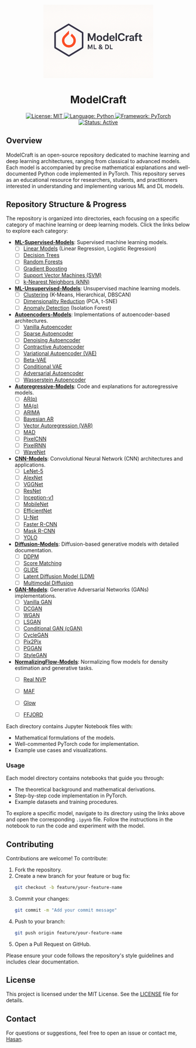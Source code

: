 
<p align="center">
  <img src="./logo.png" alt="ModelCraft Logo" width="300"/>
</p>

<h1 align="center">ModelCraft</h1>

<p align="center">
  <a href="https://opensource.org/licenses/MIT">
    <img src="https://img.shields.io/badge/License-MIT-yellow.svg" alt="License: MIT"/>
  </a>
  <a href="https://www.python.org/">
    <img src="https://img.shields.io/badge/Language-Python-blue.svg" alt="Language: Python"/>
  </a>
  <a href="https://pytorch.org/">
    <img src="https://img.shields.io/badge/Framework-PyTorch-orange.svg" alt="Framework: PyTorch"/>
  </a>
  <a href="https://github.com/HasanBGIt/ModelCraft">
    <img src="https://img.shields.io/badge/Status-Active-green.svg" alt="Status: Active"/>
  </a>
</p>

## Overview

ModelCraft is an open-source repository dedicated to machine learning and deep learning architectures, ranging from classical to advanced models. Each model is accompanied by precise mathematical explanations and well-documented Python code implemented in PyTorch. This repository serves as an educational resource for researchers, students, and practitioners interested in understanding and implementing various ML and DL models.

## Repository Structure & Progress
The repository is organized into directories, each focusing on a specific category of machine learning or deep learning models. Click the links below to explore each category:

- [**ML-Supervised-Models**](./ML-Supervised-Models): Supervised machine learning models.
  - [ ] [Linear Models](./ML-Supervised-Models/Linear-Models) (Linear Regression, Logistic Regression)
  - [ ] [Decision Trees](./ML-Supervised-Models/Decision-Trees)
  - [ ] [Random Forests](./ML-Supervised-Models/Random-Forests)
  - [ ] [Gradient Boosting](./ML-Supervised-Models/Gradient-Boosting)
  - [ ] [Support Vector Machines (SVM)](./ML-Supervised-Models/Support-Vector-Machines)
  - [ ] [k-Nearest Neighbors (kNN)](./ML-Supervised-Models/k-Nearest-Neighbors)

- [**ML-Unsupervised-Models**](./ML-Unsupervised-Models): Unsupervised machine learning models.
  - [ ] [Clustering](./ML-Unsupervised-Models/Clustering) (K-Means, Hierarchical, DBSCAN)
  - [ ] [Dimensionality Reduction](./ML-Unsupervised-Models/Dimensionality-Reduction) (PCA, t-SNE)
  - [ ] [Anomaly Detection](./ML-Unsupervised-Models/Anomaly-Detection) (Isolation Forest)

- [**Autoencoders-Models**](./Autoencoders-Models): Implementations of autoencoder-based architectures.
  - [ ] [Vanilla Autoencoder](./Autoencoders-Models/Vanilla-Autoencoder)
  - [ ] [Sparse Autoencoder](./Autoencoders-Models/Sparse-Autoencoder)
  - [ ] [Denoising Autoencoder](./Autoencoders-Models/Denoising-Autoencoder)
  - [ ] [Contractive Autoencoder](./Autoencoders-Models/Contractive-Autoencoder)
  - [ ] [Variational Autoencoder (VAE)](./Autoencoders-Models/Variational-Autoencoder)
  - [ ] [Beta-VAE](./Autoencoders-Models/Beta-VAE)
  - [ ] [Conditional VAE](./Autoencoders-Models/Conditional-VAE)
  - [ ] [Adversarial Autoencoder](./Autoencoders-Models/Adversarial-Autoencoder)
  - [ ] [Wasserstein Autoencoder](./Autoencoders-Models/Wasserstein-Autoencoder)

- [**Autoregressive-Models**](./Autoregressive-Models): Code and explanations for autoregressive models.
  - [ ] [AR(p)](./Autoregressive-Models/AR(p))
  - [ ] [MA(q)](./Autoregressive-Models/MA(q))
  - [ ] [ARIMA](./Autoregressive-Models/ARIMA)
  - [ ] [Bayesian AR](./Autoregressive-Models/Bayesian-AR)
  - [ ] [Vector Autoregression (VAR)](./Autoregressive-Models/Vector-Autoregression)
  - [ ] [MAD](./Autoregressive-Models/MAD)
  - [ ] [PixelCNN](./Autoregressive-Models/PixelCNN)
  - [ ] [PixelRNN](./Autoregressive-Models/PixelRNN)
  - [ ] [WaveNet](./Autoregressive-Models/WaveNet)

- [**CNN-Models**](./CNN-Models): Convolutional Neural Network (CNN) architectures and applications.
  - [ ] [LeNet-5](./CNN-Models/LeNet-5)
  - [ ] [AlexNet](./CNN-Models/AlexNet)
  - [ ] [VGGNet](./CNN-Models/VGGNet)
  - [ ] [ResNet](./CNN-Models/ResNet)
  - [ ] [Inception-v1](./CNN-Models/Inception-v1)
  - [ ] [MobileNet](./CNN-Models/MobileNet)
  - [ ] [EfficientNet](./CNN-Models/EfficientNet)
  - [ ] [U-Net](./CNN-Models/U-Net)
  - [ ] [Faster R-CNN](./CNN-Models/Faster%20R-CNN)
  - [ ] [Mask R-CNN](./CNN-Models/Mask%20R-CNN)
  - [ ] [YOLO](./CNN-Models/YOLO)

- [**Diffusion-Models**](./Diffusion-Models): Diffusion-based generative models with detailed documentation.
  - [ ] [DDPM](./Diffusion-Models/DDPM)
  - [ ] [Score Matching](./Diffusion-Models/Score-Matching)
  - [ ] [GLIDE](./Diffusion-Models/GLIDE)
  - [ ] [Latent Diffusion Model (LDM)](./Diffusion-Models/LDM)
  - [ ] [Multimodal Diffusion](./Diffusion-Models/Multimodal-Diffusion)

- [**GAN-Models**](./GAN-Models): Generative Adversarial Networks (GANs) implementations.
  - [ ] [Vanilla GAN](./GAN-Models/GAN)
  - [ ] [DCGAN](./GAN-Models/DCGAN)
  - [ ] [WGAN](./GAN-Models/WGAN)
  - [ ] [LSGAN](./GAN-Models/LSGAN)
  - [ ] [Conditional GAN (cGAN)](./GAN-Models/cGAN)
  - [ ] [CycleGAN](./GAN-Models/CycleGAN)
  - [ ] [Pix2Pix](./GAN-Models/Pix2Pix)
  - [ ] [PGGAN](./GAN-Models/PGGAN)
  - [ ] [StyleGAN](./GAN-Models/StyleGAN)

- [**NormalizingFlow-Models**](./NormalizingFlow-Models): Normalizing flow models for density estimation and generative tasks.
  - [ ] [Real NVP](./NormalizingFlow-Models/Real-NVP)
  - [ ] [MAF](./NormalizingFlow-Models/MAF)
  - [ ] [Glow](./NormalizingFlow-Models/Glow)
  - [ ] [FFJORD](./NormalizingFlow-Models/FFJORD)


Each directory contains Jupyter Notebook files with:
- Mathematical formulations of the models.
- Well-commented PyTorch code for implementation.
- Example use cases and visualizations.

### Usage

Each model directory contains notebooks that guide you through:
- The theoretical background and mathematical derivations.
- Step-by-step code implementation in PyTorch.
- Example datasets and training procedures.

To explore a specific model, navigate to its directory using the links above and open the corresponding `.ipynb` file. Follow the instructions in the notebook to run the code and experiment with the model.

## Contributing

Contributions are welcome! To contribute:
1. Fork the repository.
2. Create a new branch for your feature or bug fix:
   ```bash
   git checkout -b feature/your-feature-name
   ```
3. Commit your changes:
   ```bash
   git commit -m "Add your commit message"
   ```
4. Push to your branch:
   ```bash
   git push origin feature/your-feature-name
   ```
5. Open a Pull Request on GitHub.

Please ensure your code follows the repository's style guidelines and includes clear documentation.

## License

This project is licensed under the MIT License. See the [LICENSE](LICENSE) file for details.

## Contact

For questions or suggestions, feel free to open an issue or contact me, [Hasan](https://github.com/HasanBGIt).
